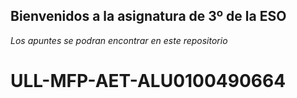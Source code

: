 ## Bienvenidos a la asignatura de 3º de la ESO

*Los apuntes se podran encontrar en este repositorio*

# ULL-MFP-AET-ALU0100490664

